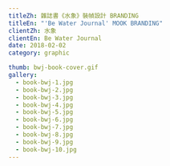 ```yaml
---
titleZh: 雜誌書《水象》裝幀設計 BRANDING
titleEn: "'Be Water Journal' MOOK BRANDING"
clientZh: 水象
clientEn: Be Water Journal
date: 2018-02-02
category: graphic

thumb: bwj-book-cover.gif
gallery:
  - book-bwj-1.jpg
  - book-bwj-2.jpg
  - book-bwj-3.jpg
  - book-bwj-4.jpg
  - book-bwj-5.jpg
  - book-bwj-6.jpg
  - book-bwj-7.jpg
  - book-bwj-8.jpg
  - book-bwj-9.jpg
  - book-bwj-10.jpg
---
```

